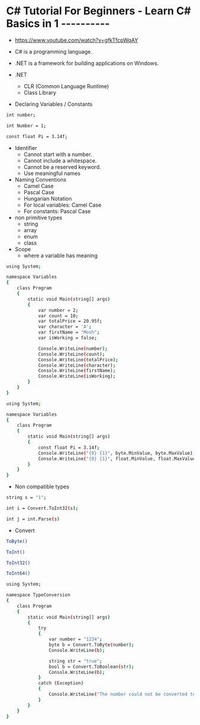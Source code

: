 # C# Tutorial For Beginners - Learn C# Basics in 1 ----------

* <https://www.youtube.com/watch?v=gfkTfcpWqAY>
* C# is a programming language.
* .NET is a framework for building applications on Windows.
* .NET
  * CLR (Common Language Runtime)
  * Class Library

* Declaring Variables / Constants

```bash
int number;

int Number = 1;

const float Pi = 3.14f;
```

* Identifier
  * Cannot start with a number.
  * Cannot include a whitespace.
  * Cannot be a reserved keyword.
  * Use meaningful names
* Naming Conventions
  * Camel Case
  * Pascal Case
  * Hungarian Notation
  * For local variables: Camel Case
  * For constants: Pascal Case
* non primitive types
  * string
  * array
  * enum
  * class
* Scope
  * where a variable has meaning

```bash
using System;

namespace Variables
{
    class Program
    {
        static void Main(string[] args)
        {
            var number = 2;
            var count = 10;
            var totalPrice = 20.95f;
            var character = 'A';
            var firstName = "Mosh";
            var isWorking = false;

            Console.WriteLine(number);
            Console.WriteLine(count);
            Console.WriteLine(totalPrice);
            Console.WriteLine(character);
            Console.WriteLine(firstName);
            Console.WriteLine(isWorking);
        }
    }
}
```

```bash
using System;

namespace Variables
{
    class Program
    {
        static void Main(string[] args)
        {
            const float Pi = 3.14f;
            Console.WriteLine("{0} {1}", byte.MinValue, byte.MaxValue);
            Console.WriteLine("{0} {1}", float.MinValue, float.MaxValue);
        }
    }
}
```

* Non compatible types

```bash
string s = "1";

int i = Convert.ToInt32(s);

int j = int.Parse(s)
```

* Convert

```bash
ToByte()

ToInt()

ToInt32()

ToInt64()
```

```bash
using System;

namespace TypeConversion
{
    class Program
    {
        static void Main(string[] args)
        {
            try
            {
                var number = "1234";
                byte b = Convert.ToByte(number);
                Console.WriteLine(b);

                string str = "true";
                bool b = Convert.ToBoolean(str);
                Console.WriteLine(b);
            }
            catch (Exception)
            {
                Console.WriteLine("The number could not be converted to a byte.");
            }
        }
    }
}
```
